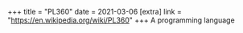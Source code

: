 +++
title = "PL360"
date = 2021-03-06
[extra]
link = "https://en.wikipedia.org/wiki/PL360"
+++
A programming language

